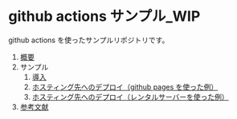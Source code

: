 # github actions サンプル\_WIP

github actions を使ったサンプルリポジトリです。

1. [概要](./docs/overview.md)
2. サンプル
   1. [導入](./docs/sample.md)
   2. [ホスティング先へのデプロイ（github pages を使った例）](./docs/deploy-pages.md)
   3. [ホスティング先へのデプロイ（レンタルサーバーを使った例）](./docs/deploy-server.md)
3. [参考文献](./docs/resources.md)
